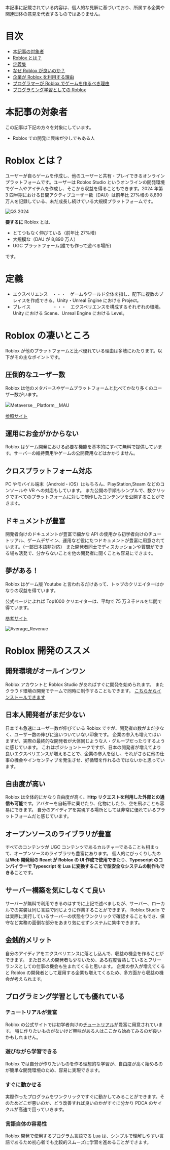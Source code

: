 本記事に記載されている内容は、個人的な見解に基づいており、所属する企業や関連団体の意見を代表するものではありません。

# 目次

- [本記事の対象者](#本記事の対象者)
- [Roblox とは？](#roblox-とは)
- [定義集](#定義集)
- [なぜ Roblox が良いのか？](#なぜ-roblox-が良いのか？)
- [企業が Roblox を利用する理由](#企業が-roblox-を利用する理由)
- [プログラマーが Roblox でゲームを作るべき理由](#プログラマーが-roblox-でゲームを作るべき理由)
- [プログラミング学習としての Roblox](#プログラミング学習としての-roblox)

# 本記事の対象者

この記事は下記の方々を対象にしています。

- Roblox での開発に興味が少しでもある人

# Roblox とは？

ユーザーが自らゲームを作成し、他のユーザーと共有・プレイできるオンラインプラットフォームです。ユーザーは Roblox Studio というオンラインの開発環境でゲームやアイテムを作成し、そこから収益を得ることもできます。2024 年第 3 四半期における日間アクティブユーザー数（DAU）は前年比 27%増の 8,890 万人を記録している、未だ成長し続けている大規模プラットフォームです。

![Q3 2024](/Roblox開発のススメ/Roblox_Q3_2024.jpeg)

**要するに** Roblox とは、

- とてつもなく伸びている（前年比 27%増）
- 大規模な（DAU が 8,890 万人）
- UGC プラットフォーム(誰でも作って遊べる場所)

です。

# 定義

- エクスペリエンス　・・・　ゲームやワールド全体を指し、配下に複数のプレイスを作成できる。Unity・Unreal Engine における Project。
- プレイス　　　　　・・・　エクスペリエンスを構成するそれぞれの環境。Unity における Scene、Unreal Engine における Level。

# Roblox の凄いところ

Roblox が他のプラットフォームと比べ優れている理由は多岐にわたります。以下がその主なポイントです。

## **圧倒的なユーザー数**

Roblox は他のメタバースやゲームプラットフォームと比べてかなり多くのユーザー数がいます。

![Metaverse＿Platform＿MAU](/Roblox開発のススメ/MAU_metaverse.jpeg)

[参照サイト](https://www.matthewball.co/all/stateofvideogaming2025)

## **運用にお金がかからない**

Roblox はゲーム開発における必要な機能を基本的にすべて無料で提供しています。サーバーの維持費用やゲームの公開費用などはかかりません。

## **クロスプラットフォーム対応**

PC やモバイル端末（Android・iOS）はもちろん、PlayStation,Steam などのコンソールや VR への対応もしています。
また公開の手順もシンプルで、数クリックですべてのプラットフォームに対して制作したコンテンツを公開することができます。

## **ドキュメントが豊富**

開発者向けのドキュメントが豊富で細かな API の使用から初学者向けのチュートリアル、ゲームデザイン、運用など役にたつドキュメントが豊富に用意されています。（一部日本語非対応）
また開発者同士でディスカッションや質問ができる場も活発で、分からないことを他の開発者に聞くことも容易にできます。

## **夢がある！**

Roblox はゲーム版 Youtube と言われるだけあって、トップのクリエイターはかなりの収益を得ています。

公式ページによれば Top1000 クリエイターは、平均で 75 万３千ドルを年間で得ています。

[参考サイト](https://create.roblox.com/docs/en-us/production/earn-on-roblox#experience-monetization)

![Average_Revenue](/Roblox開発のススメ/Monetization-Growth-CAGR.png)

# Roblox 開発のススメ

## 開発環境がオールインワン

Roblox アカウントと Roblox Studio があればすぐに開発を始められます。
またクラウド環境の開発でチームで同時に制作することもできます。
[こちらからインストールできます](https://create.roblox.com)

## 日本人開発者がまだ少ない

日本でも急速にユーザー数が伸びている Roblox ですが、開発者の数がまだ少なく、ユーザー数の伸びに追いついていない印象です。
企業の参入も増えてはいますが、実際の最終的な開発者が大体同じような人・グループだったりするように感じています。
これはポジショントークですが、日本の開発者が増えてより良いエクスペリエンスが増えることで、企業の参入を促し、それがさらに他の仕事の機会やインセンティブを発生させ、好循環を作れるのではないかと思っています。

## 自由度が高い

Roblox は全体的にかなり自由度が高く、**Http リクエストを利用した外部との通信も可能**です。アバターを自転車に乗せたり、化物にしたり、空を飛ぶことも容易にできます。
自分のアイディアを実現する場所としては非常に優れているプラットフォームだと感じています。

## オープンソースのライブラリが豊富

すべてのコンテンツが UGC コンテンツであるカルチャーであることも相まって、オープンソースのライブラリも豊富にあります。
個人的にびっくりしたのは**Web 開発用の React が Roblox の UI 作成で使用でき**たり、**Typescript のコンパイラーで Typescript を Lua に変換することで型安全なシステムの制作もできる**ことです。

## サーバー構築を気にしなくて良い

サーバーが無料で利用できるのはすでに上記で述べましたが、サーバー、ローカルでの実装は同じ言語で同じように作業することができます。
Roblox Studio では実際に実行しているサーバーの状態をワンクリックで確認することもでき、保守など実務の面倒な部分をあまり気にせずシステムに集中できます。

## 金銭的メリット

自分のアイディアをエクスペリエンスに落とし込んで、収益の機会を作ることができます。
また日本人の開発者も少ないため、ある程度習熟しているとフリーランスとしての仕事の機会も生まれてくると思います。
企業の参入が増えてくると Roblox の開発者として雇用する企業も増えてくるため、多方面から収益の機会が考えられます。

## プログラミング学習としても優れている

### チュートリアルが豊富

Roblox の公式サイトでは初学者向けの[チュートリアル](https://create.roblox.com/docs/tutorials)が豊富に用意されています。
特に作りたいものがないけど興味がある人はここから始めてみるのが良いかもしれません。

### 遊びながら学習できる

Roblox では自分が作りたいものを作る理想的な学習が、自由度が高く始めるのが簡単な開発環境のため、容易に実現できます。

### すぐに動かせる

実際作ったプログラムをワンクリックですぐに動かしてみることができます。そのためどこが悪いのか、どう改善すれば良いのかがすぐに分かり PDCA のサイクルが高速で回っていきます。

### 言語自体の容易性

Roblox 開発で使用するプログラム言語でる Lua は、シンプルで理解しやすい言語であるため初心者でも比較的スムーズに学習を進めることができます。

##
